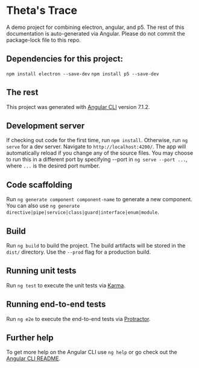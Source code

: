 # Theta's Trace

A demo project for combining electron, angular, and p5.  The rest of this documentation is auto-generated via Angular.  Please do not commit the package-lock file to this repo.

## Dependencies for this project:

`npm install electron --save-dev`
`npm install p5 --save-dev` 

## The rest

This project was generated with [Angular CLI](https://github.com/angular/angular-cli) version 7.1.2.

## Development server

If checking out code for the first time, run `npm install`.  Otherwise, run `ng serve` for a dev server. Navigate to `http://localhost:4200/`. The app will automatically reload if you change any of the source files.  You may choose to run this in a different port by specifying --port in `ng serve --port ...`, where `...` is the desired port number.

## Code scaffolding

Run `ng generate component component-name` to generate a new component. You can also use `ng generate directive|pipe|service|class|guard|interface|enum|module`.

## Build

Run `ng build` to build the project. The build artifacts will be stored in the `dist/` directory. Use the `--prod` flag for a production build.

## Running unit tests

Run `ng test` to execute the unit tests via [Karma](https://karma-runner.github.io).

## Running end-to-end tests

Run `ng e2e` to execute the end-to-end tests via [Protractor](http://www.protractortest.org/).

## Further help
To get more help on the Angular CLI use `ng help` or go check out the [Angular CLI README](https://github.com/angular/angular-cli/blob/master/README.md).
